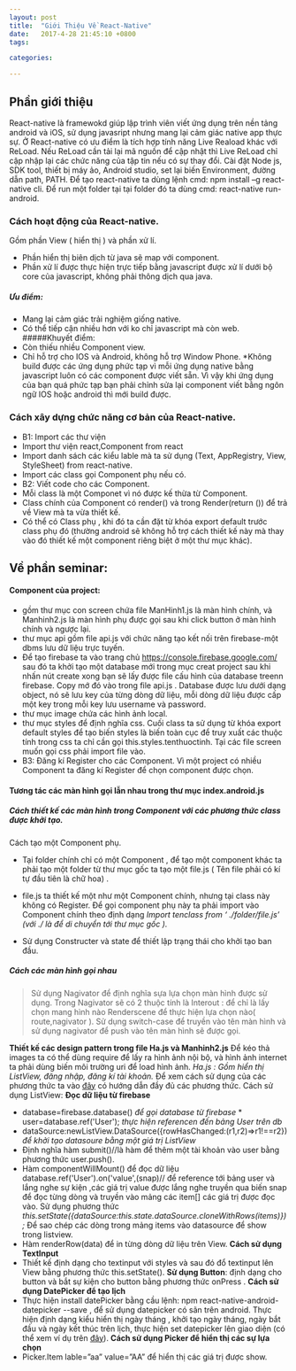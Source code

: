 ```yaml
---
layout: post
title:  "Giới Thiệu Về React-Native"
date:   2017-4-28 21:45:10 +0800
tags:

categories:

---
```

## Phần giới thiệu
React-native là framewokd giúp lập trình viên viết ứng dụng trên nền tảng android và iOS, sử dụng javasript nhưng mang lại cảm giác native app thực sự.
Ở React-native có ưu điểm là tích hợp tính năng Live Reaload khác với ReLoad. Nếu ReLoad  cần tải lại mã nguồn để cập nhật thì Live ReLoad chỉ cập nhập lại các chức năng của tập tin nếu có sự thay đổi.
Cài đặt Node js, SDK tool, thiết bị máy ảo, Android studio, set lại biến Environment, đường dẫn path, PATH.
Để tạo react-native ta dùng lệnh cmd: npm install –g react-native cli.
Để run một folder tại tại folder đó ta dùng cmd: react-native run-android.
### Cách hoạt động của React-native.
Gồm phần View ( hiển thị ) và phần xử lí.
  * Phần hiển thị biên dịch từ java sẽ map với component.
  * Phần xử lí được thực hiện trực tiếp bằng javascript được xử lí dưới bộ core của 
  javascript, không phải thông dịch qua java.
##### Ưu điểm: 
  * Mang lại cảm giác trải nghiệm giống native.
  * Có thể tiếp cận nhiều hơn với ko chỉ javascript mà còn web.
#####Khuyết điểm: 
  * Còn thiếu nhiều Component view.
  * Chỉ hỗ trợ cho IOS và Android, không hỗ trợ Window Phone.
  *Không build được các ứng dụng phức tạp vì mỗi ứng dụng native  bằng javascript luôn có các component được viết sẵn. Vì vậy khi ứng dụng của bạn quá phức tạp bạn phải chỉnh sửa lại component  viết bằng ngôn ngữ IOS hoặc android thì mới build được.

### Cách xây dựng chức năng cơ bản của React-native.
 * B1: Import các thư viện
  * Import thư viện react,Component from  react
  * Import danh sách các kiểu lable mà ta sử dụng (Text,  AppRegistry, View, StyleSheet) from react-native.
  * Import các class  gọi Component phụ nếu có.
 * B2: Viết code cho các Component.
  * Mỗi class là một Componet vì nó được kế thừa từ Component.
  * Class chính của Component có render() và trong Render(return ()) để trả về View mà ta vừa thiết kế. 
  * Có thể có Class phụ , khi đó ta cần đặt từ khóa export default trước class phụ đó (thường android sẽ không hỗ trợ cách thiết kế này mà thay vào đó thiết kế một component riêng biệt ở một thư mục khác).

## Về phần seminar:
#### Component của project:
  * gồm thư mục con screen chứa file ManHinh1.js là màn hình chính, và Manhinh2.js là màn hình phụ được gọi sau khi click button ở màn hình chính và ngược lại. 
  *	thư mục api gồm file api.js với chức năng tạo kết nối trên firebase-một dbms lưu dữ liệu trực tuyến.
  * Để tạo firebase ta vào trang chủ https://console.firebase.google.com/ sau đó ta khởi tạo một database mới trong mục creat project  sau khi nhấn nút create xong bạn sẽ lấy được file cấu hình của database treenn firebase. Copy mớ đó vào trong file api.js . Database được lưu dưới dạng object, nó sẽ lưu key của từng dòng dữ liệu, mỗi dòng dữ liệu được cấp một key  trong mỗi key lưu username và password.
  * thư mục image chứa các hình ảnh local.
  * thư mục styles để định nghĩa css. Cuối class ta sử dụng từ khóa export default styles để tạo biến styles là biến toàn cục để truy xuất các thuộc tính trong css ta chỉ cần gọi this.styles.tenthuoctinh. Tại các file screen muốn gọi css phải import file vào.
 * B3: Đăng kí Register cho các Component. Vì một project có nhiều Component ta đăng kí Register để chọn component được chọn.

#### Tương tác các màn hình gọi lẫn nhau trong thư mục index.android.js
##### Cách thiết kế các màn hình trong Component với các phương thức class được khởi tạo.

Cách tạo một Component phụ.
  * Tại folder chính chỉ có một Component , để tạo một component khác ta phải tạo một folder từ thư mục gốc ta tạo một file.js ( Tên file phải có kí tự đầu tiên là chữ hoa) .

  * file.js  ta thiết kế một như một Component chính, nhưng tại class này không có Register.
 Để gọi component  phụ này ta phải import vào Component chính theo định dạng
       *Import  tenclass  from ‘ ./folder/file.js’*  
       *(với ./ là để di chuyển tới thư mục gốc ).*
  * Sử dụng Constructer  và state để thiết lập trạng thái cho khởi tạo ban đầu.
##### Cách các màn hình gọi nhau
   > Sử dụng Nagivator để định nghĩa sựa lựa chọn màn hình được sử dụng. Trong Nagivator sẽ có 2 thuộc tính là Interout : để chỉ là lấy chọn mang hình nào  Renderscene để thực hiện lựa chọn nào( route,nagivator ). Sử dụng switch-case để truyền vào tên màn hình và sử dụng nagivator để push vào tên màn hình sẽ được gọi.

**Thiết kế các design pattern trong file Ha.js và Manhinh2.js**
Để kéo thả images ta có thể dùng require để lấy ra hình ảnh nội bộ, và hình ảnh internet ta phải dùng biến môi trường uri để load hình ảnh.
 *Ha.js : Gồm hiển thị ListView, đăng nhập, đăng kí tài khoản.*
Để xem cách sử dụng của các phương thức ta vào [đây](https://facebook.github.io/react-native) có hướng dẫn đầy đủ các phương thức.
Cách sử dụng ListView: 
**Đọc dữ liệu từ firebase** 
  * database=firebase.database() *để gọi database từ firebase*                        * user=database.ref('User'); *thực hiện referencen đến bảng User trên db*
  * dataSource:newListView.DataSource({rowHasChanged:(r1,r2)=>r1!==r2}) *để  khởi tạo datasoure bằng một giá trị ListView*
 * Định nghĩa hàm submit()//là hàm để thêm một tài khoản vào user bằng phương thức user.push().
 * Hàm componentWillMount() để đọc dữ liệu database.ref('User').on('value',(snap)// để reference tới bảng user và lắng nghe sự kiện ,các giá trị value được lắng nghe truyền qua biến snap để đọc từng dòng và truyền vào mảng các item[] các giá trị được đọc vào.
Sử dụng phương thức 
  *this.setState({dataSource:this.state.dataSource.cloneWithRows(items)});*
Để sao chép các dòng trong mảng items vào datasource để show trong listview.
 * Hàm  renderRow(data) để in từng dòng dữ liệu trên View.
**Cách sử dụng TextInput**
  * Thiết kế định dạng cho textinput với styles và sau đó đổ textinput lên View bằng phương thức this.setState().
**Sử dụng Button**: định dạng cho button và bắt sự kiện cho button bằng phương thức onPress .
**Cách sử dụng DatePicker để tạo lịch**
 * Thực hiện install datePicker bằng cầu lệnh:
   npm react-native-android-datepicker  --save    , để sử dụng datepicker có sãn trên android.  Thực hiện định dạng kiểu hiển thị ngày tháng , khởi tạo ngày tháng, ngày bắt đầu và ngày kết thúc trên lịch, thực hiện set datepicker lên giao diện (có thể xem ví dụ trên [đây](https://facebook.github.io/react-native/docs/getting-started.html)).
**Cách sử dụng Picker để hiển thị các sự lựa chọn** 
 * Picker.Item lable=”aa”  value=”AA” để hiển thị các giá trị được show.



